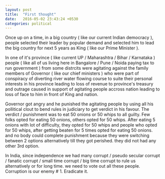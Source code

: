 ```yaml
---
layout: post
title:  "First thought"
date:   2016-05-02 23:43:24 +0530
categories: political
---
```


Once up on a time, in a big country ( like our current Indian democracy ), people selected their leader by popular demand  and selected him to lead the big country for next 5 years as King ( like our Prime Minister ). 


 In one of it's province ( like current UP / Maharashtra / Bihar / Karnataka ) people ( like all of us living here in Bangalore / Pune / Noida paying tax to run government ) from some distrcits were agitating against the family members of Governor ( like our chief ministers ) who were part of conspiracy  of diverting river water flowing course to suite their personal interests in his province leading to loss of revenue to province's treasury and outrage caused in support of agitating people accross nation leading to loss of face to him in front of King and nation.

Governor got angry and he punished the agitating people by using all his pollitical clout to bend rules in judiciary to get verdict in his favour. The verdict / punishment was to eat 50 onions or 50 whips to all guilty. Few folks opted for eating 50 onions, others opted for 50 whips. After eating 5 onions with lot of difficulty, they opted for 50 whips and people who opted for 50 whips, after getting beaten for 5 times opted for eating 50 onions. and no body could complete punishment because they were switching between 2 options alternatively till they got perished. they did not had any other 3rd option. 

In India, since independence we had many corrupt / pseudo secular corrupt / fanatic corrupt / small time corrupt / big time corrupt to rule us alternatively or for long time. we need to vote out all these people. Corruption is our enemy # 1. Eradicate it. 
